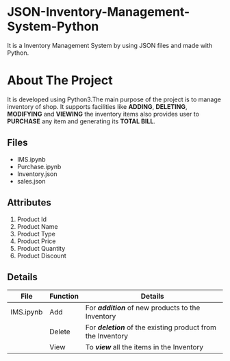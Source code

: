# JSON-Inventory-Management-System-Python
It is a Inventory Management System by using JSON files and made with Python.

# About The Project
It is developed using Python3.The main purpose of the project is to manage inventory of shop. It supports facilities like **ADDING**, **DELETING**, **MODIFYING** and **VIEWING** the inventory items also provides user to **PURCHASE** any item and generating its **TOTAL BILL**.

## Files
  * IMS.ipynb 
  * Purchase.ipynb
  * Inventory.json
  * sales.json
  
## Attributes
  1. Product Id
  2. Product Name
  3. Product Type 
  4. Product Price
  5. Product Quantity
  6. Product Discount

## Details
| File     | Function    | Details |
| ---      | ---         | ---     |
|IMS.ipynb | Add | For ***addition*** of new products to the Inventory|
|           |Delete | For ***deletion*** of the existing product from the Inventory|
|          |View | To ***view*** all the items in the Inventory |
  




